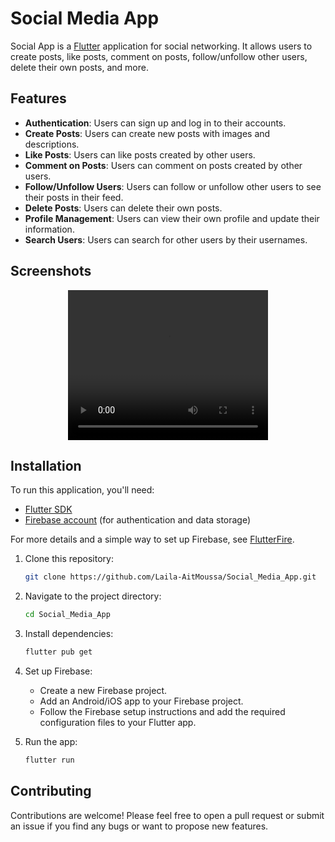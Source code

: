 # Social Media App

Social App is a [Flutter](https://flutter.dev/) application for social networking. It allows users to create posts, like posts, comment on posts, follow/unfollow other users, delete their own posts, and more.

## Features

- **Authentication**: Users can sign up and log in to their accounts.
- **Create Posts**: Users can create new posts with images and descriptions.
- **Like Posts**: Users can like posts created by other users.
- **Comment on Posts**: Users can comment on posts created by other users.
- **Follow/Unfollow Users**: Users can follow or unfollow other users to see their posts in their feed.
- **Delete Posts**: Users can delete their own posts.
- **Profile Management**: Users can view their own profile and update their information.
- **Search Users**: Users can search for other users by their usernames.

## Screenshots

<p align="center">
    <video width="320" height="240" controls>
        <source src="Social_Media_App.mp4" type="video/mp4">
        Your browser does not support the video tag.
    </video>
</p>

## Installation

To run this application, you'll need:

- [Flutter SDK](https://flutter.dev/docs/get-started/install)
- [Firebase account](https://firebase.google.com/) (for authentication and data storage)

For more details and a simple way to set up Firebase, see [FlutterFire](https://firebase.flutter.dev/docs/overview).

1. Clone this repository:

   ```bash
   git clone https://github.com/Laila-AitMoussa/Social_Media_App.git
   ```

2. Navigate to the project directory:

   ```bash
   cd Social_Media_App
   ```

3. Install dependencies:

   ```bash
   flutter pub get
   ```

4. Set up Firebase:

   - Create a new Firebase project.
   - Add an Android/iOS app to your Firebase project.
   - Follow the Firebase setup instructions and add the required configuration files to your Flutter app.

5. Run the app:

   ```bash
   flutter run
   ```

## Contributing

Contributions are welcome! Please feel free to open a pull request or submit an issue if you find any bugs or want to propose new features.
